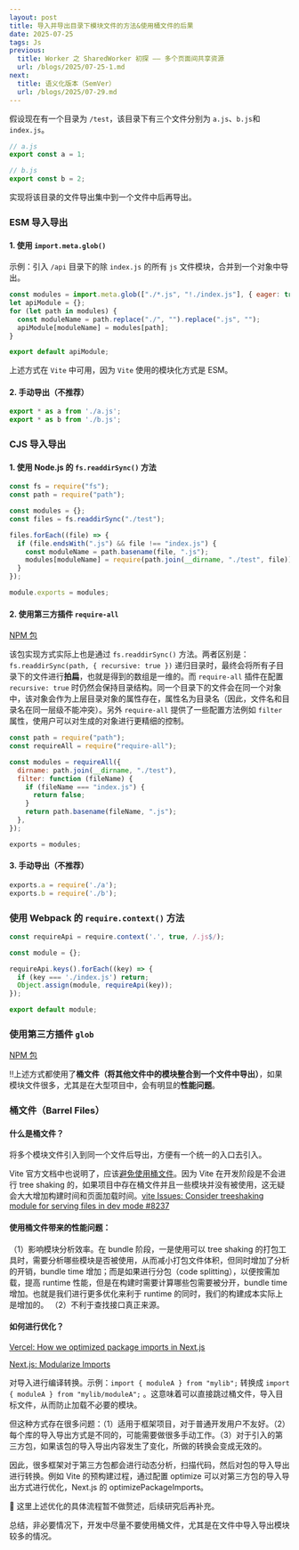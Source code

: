 ```yaml
---
layout: post
title: 导入并导出目录下模块文件的方法&使用桶文件的后果
date: 2025-07-25
tags: Js
previous:
  title: Worker 之 SharedWorker 初探 —— 多个页面间共享资源
  url: /blogs/2025/07-25-1.md
next:
  title: 语义化版本（SemVer）
  url: /blogs/2025/07-29.md
---
```


假设现在有一个目录为 `/test`，该目录下有三个文件分别为 `a.js`、`b.js`和`index.js`。

```js
// a.js
export const a = 1;
```

```js
// b.js
export const b = 2;
```

实现将该目录的文件导出集中到一个文件中后再导出。


### ESM 导入导出

#### 1. 使用 `import.meta.glob()`

示例：引入 `/api` 目录下的除 `index.js` 的所有 `js` 文件模块，合并到一个对象中导出。

```js
const modules = import.meta.glob(["./*.js", "!./index.js"], { eager: true });
let apiModule = {};
for (let path in modules) {
  const moduleName = path.replace("./", "").replace(".js", "");
  apiModule[moduleName] = modules[path];
}

export default apiModule;
```

上述方式在 `Vite` 中可用，因为 `Vite` 使用的模块化方式是 ESM。

#### 2. 手动导出（不推荐）

```js
export * as a from './a.js';
export * as b from './b.js';
```

### CJS 导入导出

#### 1. 使用 Node.js 的 `fs.readdirSync()` 方法

```js
const fs = require("fs");
const path = require("path");

const modules = {};
const files = fs.readdirSync("./test");

files.forEach((file) => {
  if (file.endsWith(".js") && file !== "index.js") {
    const moduleName = path.basename(file, ".js");
    modules[moduleName] = require(path.join(__dirname, "./test", file));
  }
});

module.exports = modules;
``` 

#### 2. 使用第三方插件 `require-all`

[NPM 包](https://www.npmjs.com/package/require-all)

该包实现方式实际上也是通过 `fs.readdirSync()` 方法。两者区别是：`fs.readdirSync(path, { recursive: true })` 递归目录时，最终会将所有子目录下的文件进行**拍扁**，也就是得到的数组是一维的。而 `require-all` 插件在配置 `recursive: true` 时仍然会保持目录结构。同一个目录下的文件会在同一个对象中，该对象会作为上层目录对象的属性存在，属性名为目录名（因此，文件名和目录名在同一层级不能冲突）。另外 `require-all` 提供了一些配置方法例如 `filter` 属性，使用户可以对生成的对象进行更精细的控制。

```js
const path = require("path");
const requireAll = require("require-all");

const modules = requireAll({
  dirname: path.join(__dirname, "./test"),
  filter: function (fileName) {
    if (fileName === "index.js") {
      return false;
    }
    return path.basename(fileName, ".js");
  },
});

exports = modules;
```

#### 3. 手动导出（不推荐）

```js
exports.a = require('./a');
exports.b = require('./b');
```

### 使用 Webpack 的 `require.context()` 方法

```js
const requireApi = require.context('.', true, /.js$/);

const module = {};

requireApi.keys().forEach((key) => {
  if (key === './index.js') return;
  Object.assign(module, requireApi(key));
});

export default module;
```

### 使用第三方插件 `glob`

[NPM 包](https://www.npmjs.com/package/glob)

‼️上述方式都使用了**桶文件（将其他文件中的模块整合到一个文件中导出）**，如果模块文件很多，尤其是在大型项目中，会有明显的**性能问题**。

### 桶文件（Barrel Files）

#### 什么是桶文件？

将多个模块文件引入到同一个文件后导出，方便有一个统一的入口去引入。

Vite 官方文档中也说明了，应该[避免使用桶文件](https://cn.vitejs.dev/guide/performance#avoid-barrel-files)。因为 Vite 在开发阶段是不会进行 tree shaking 的，如果项目中存在桶文件并且一些模块并没有被使用，这无疑会大大增加构建时间和页面加载时间。[vite Issues: Consider treeshaking module for serving files in dev mode #8237](https://github.com/vitejs/vite/issues/8237#issuecomment-1285887097)

#### 使用桶文件带来的性能问题：

（1）影响模块分析效率。在 bundle 阶段，一是使用可以 tree shaking 的打包工具时，需要分析哪些模块是否被使用，从而减小打包文件体积，但同时增加了分析的开销，bundle time 增加；而是如果进行分包（code splitting），以便按需加载，提高 runtime 性能，但是在构建时需要计算哪些包需要被分开，bundle time 增加。也就是我们进行更多优化来利于 runtime 的同时，我们的构建成本实际上是增加的。
（2）不利于查找接口真正来源。

#### 如何进行优化？

[Vercel: How we optimized package imports in Next.js](https://vercel.com/blog/how-we-optimized-package-imports-in-next-js)

[Next.js: Modularize Imports](https://nextjs.org/docs/architecture/nextjs-compiler#modularize-imports)

对导入进行编译转换。示例：`import { moduleA } from "mylib";` 转换成 `import { moduleA } from "mylib/moduleA";` 。这意味着可以直接跳过桶文件，导入目标文件，从而防止加载不必要的模块。

但这种方式存在很多问题：（1）适用于框架项目，对于普通开发用户不友好。（2）每个库的导入导出方式是不同的，可能需要做很多手动工作。（3）对于引入的第三方包，如果该包的导入导出内容发生了变化，所做的转换会变成无效的。

因此，很多框架对于第三方包都会进行动态分析，扫描代码，然后对包的导入导出进行转换。例如 Vite 的预构建过程，通过配置 optimize 可以对第三方包的导入导出方式进行优化，Next.js 的 optimizePackageImports。

🧐 这里上述优化的具体流程暂不做赘述，后续研究后再补充。

总结，非必要情况下，开发中尽量不要使用桶文件，尤其是在文件中导入导出模块较多的情况。